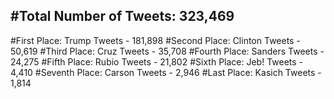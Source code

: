 #Total Number of Tweets: 323,469 
---
#First Place: Trump Tweets - 181,898
#Second Place: Clinton Tweets - 50,619
#Third Place: Cruz Tweets - 35,708
#Fourth Place: Sanders Tweets - 24,275
#Fifth Place: Rubio Tweets - 21,802
#Sixth Place: Jeb! Tweets - 4,410
#Seventh Place: Carson Tweets - 2,946
#Last Place: Kasich Tweets - 1,814

